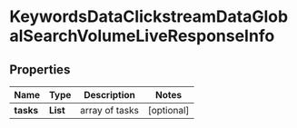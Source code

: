 # KeywordsDataClickstreamDataGlobalSearchVolumeLiveResponseInfo


## Properties

| Name | Type | Description | Notes |
|------------ | ------------- | ------------- | -------------|
**tasks** | **List<KeywordsDataClickstreamDataGlobalSearchVolumeLiveTaskInfo>** | array of tasks |[optional]|
